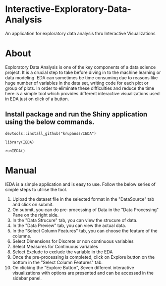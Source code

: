 # Interactive-Exploratory-Data-Analysis
An application for exploratory data analysis thru Interactive Visualizations

# About
Exploratory Data Analysis is one of the key components of a data science project. It is a crucial step to take before diving in to the machine learning or data modeling. EDA can sometimes be time consuming due to reasons like huge number of variables in the data set, writing code for each plot or group of plots. In order to eliminate these difficulties and reduce the time here is a simple tool which provides different interactive visualizations used in EDA just on click of a button.

## Install package and run the Shiny application using the below commands.
`devtools::install_github("krupanss/IEDA")`

`library(IEDA)`

`runIEDA()`


# Manual
IEDA is a simple application and is easy to use. Follow the below series of simple steps to utilise the tool.

1. Upload the dataset file in the selected format in the "DataSource" tab and click on submit.
2. On submit, you can do pre-processing of Data in the "Data Processing" Pane on the right side.
3. In the "Data Strucure" tab, you can view the strucure of data.
4. In the "Data Preview" tab, you can view the actual data.
5. In the "Select Column Features" tab, you can choose the feature of the columns.
6. Select Dimensions for Discrete or non continuous variables
7. Select Measures for Continuous variables
8. Select Exclude to exclude the variable in the EDA
9. Once the pre-processing is completed, click on Explore button on the bottom in the "Select Column Features" tab.
10. On clicking the "Explore Button", Seven different interactive visualizations with options are presented and can be accessed in the sidebar panel.
